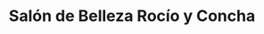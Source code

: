 ---
title: "Salón de Belleza Rocío y Concha"
url: /cazorla/salon-de-belleza-rocio-y-concha/
shop: Friseur
---